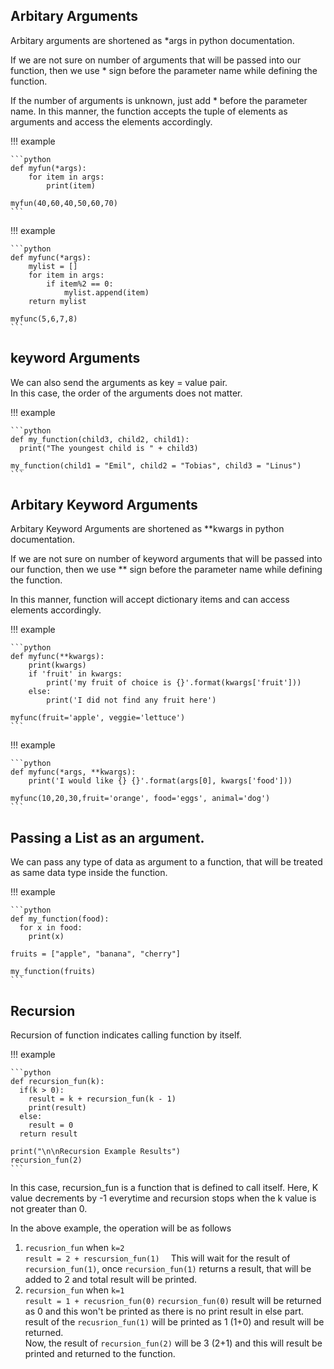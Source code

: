 ## Arbitary Arguments

Arbitary arguments are shortened as *args in python documentation.

If we are not sure on number of arguments that will be passed into our function, then we use * sign before the parameter name while defining the function.

If the number of arguments is unknown, just add * before the parameter name.
In this manner, the function accepts the tuple of elements as arguments and access the elements accordingly.

!!! example

    ```python
    def myfun(*args): 
        for item in args:
            print(item)

    myfun(40,60,40,50,60,70)
    ```

!!! example

    ```python
    def myfunc(*args):
        mylist = []
        for item in args:
            if item%2 == 0:
                mylist.append(item)
        return mylist

    myfunc(5,6,7,8)
    ```

## keyword Arguments

We can also send the arguments as key = value pair.  
In this case, the order of the arguments does not matter.

!!! example

    ```python
    def my_function(child3, child2, child1):
      print("The youngest child is " + child3)

    my_function(child1 = "Emil", child2 = "Tobias", child3 = "Linus")
    ```

## Arbitary Keyword Arguments

Arbitary Keyword Arguments are shortened as **kwargs in python documentation.

If we are not sure on number of keyword arguments that will be passed into our function, then we use ** sign before the parameter name while defining the function.

In this manner, function will accept dictionary items and can access elements accordingly.

!!! example

    ```python
    def myfunc(**kwargs):
        print(kwargs)
        if 'fruit' in kwargs:
            print('my fruit of choice is {}'.format(kwargs['fruit']))
        else:
            print('I did not find any fruit here')

    myfunc(fruit='apple', veggie='lettuce')
    ```

!!! example

    ```python
    def myfunc(*args, **kwargs):
        print('I would like {} {}'.format(args[0], kwargs['food']))

    myfunc(10,20,30,fruit='orange', food='eggs', animal='dog')
    ```

## Passing a List as an argument.

We can pass any type of data as argument to a function, that will be treated as same data type inside the function.

!!! example

    ```python
    def my_function(food):
      for x in food:
        print(x)

    fruits = ["apple", "banana", "cherry"]

    my_function(fruits)
    ``` 

## Recursion

Recursion of function indicates calling function by itself. 

!!! example

    ```python
    def recursion_fun(k):
      if(k > 0):
        result = k + recursion_fun(k - 1)
        print(result)
      else:
        result = 0
      return result

    print("\n\nRecursion Example Results")
    recursion_fun(2)
    ```

In this case, recursion_fun is a function that is defined to call itself. 
Here, K value decrements by -1 everytime and recursion stops when the k value is not greater than 0.

In the above example, the operation will be as follows

1. `recusrion_fun` when `k=2`  
`result = 2 + rescursion_fun(1)  `
This will wait for the result of `recursion_fun(1)`, once `recursion_fun(1)` returns a result, that will be added to 2 and total result will be printed.  
2. `recursion_fun` when `k=1`  
`result = 1 + recusrion_fun(0)`
`recursion_fun(0)` result will be returned as 0 and this won't be printed as there is no print result in else part.  
result of the `recusrion_fun(1)` will be printed as 1 (1+0) and result will be returned.  
Now, the result of `recursion_fun(2)` will be 3 (2+1) and this will result be printed and returned to the function.  